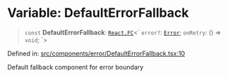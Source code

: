 # Variable: DefaultErrorFallback

> `const` **DefaultErrorFallback**: [`React.FC`](https://github.com/DefinitelyTyped/DefinitelyTyped/blob/1a60e1b9a9062ff9c48c681ca3d8b6f717b616b9/types/react/index.d.ts#L1021)\<\` `error?`: [`Error`](https://developer.mozilla.org/docs/Web/JavaScript/Reference/Global_Objects/Error); `onRetry`: () => `void`; \`\>

Defined in: [src/components/error/DefaultErrorFallback.tsx:10](https://github.com/Nick2bad4u/Uptime-Watcher/blob/8a1973382d5fe14c52996ecda381894eb7ecd4a6/src/components/error/DefaultErrorFallback.tsx#L10)

Default fallback component for error boundary
